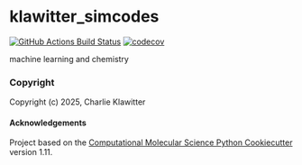 klawitter_simcodes
==============================
[//]: # (Badges)
[![GitHub Actions Build Status](https://github.com/SIMCODES-ISU/klawitter_simcodes_repo/workflows/CI/badge.svg)](https://github.com/SIMCODES-ISU/klawitter_simcodes_repo/actions?query=workflow%3ACI)
[![codecov](https://codecov.io/gh/SIMCODES-ISU/klawitter_simcodes/branch/main/graph/badge.svg)](https://codecov.io/gh/SIMCODES-ISU/klawitter_simcodes/branch/main)


machine learning and chemistry

### Copyright

Copyright (c) 2025, Charlie Klawitter


#### Acknowledgements
 
Project based on the 
[Computational Molecular Science Python Cookiecutter](https://github.com/molssi/cookiecutter-cms) version 1.11.
